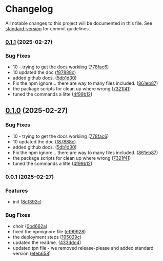 # Changelog

All notable changes to this project will be documented in this file. See [standard-version](https://github.com/conventional-changelog/standard-version) for commit guidelines.

### [0.1.1](https://github.com/psenger/async-context-id/compare/v0.0.1...v0.1.1) (2025-02-27)


### Bug Fixes

* 10 - trying to get the docs workiing ([778fac6](https://github.com/psenger/async-context-id/commit/778fac6d50f14c6ba1d6df2c00b936994886bfac))
* 10 updated the doc ([f87888c](https://github.com/psenger/async-context-id/commit/f87888c11deb4567e84ed96c2a2b0a4b74da1746))
* added github docs. ([5db1d30](https://github.com/psenger/async-context-id/commit/5db1d307f9f63d23e182400e941f77a1b5d0f2c9))
* Fix the npm ignore... there are way to many files included. ([861eb87](https://github.com/psenger/async-context-id/commit/861eb876165f8e5efe0486a97f50c092033c0d01))
* the package scripts for clean up where wrong ([7321f41](https://github.com/psenger/async-context-id/commit/7321f415ecba43a436f7cb57f276168129e712f2))
* tuned the commands a litte ([4f99b12](https://github.com/psenger/async-context-id/commit/4f99b1254486a37bcf6748a885c65645b0a0762f))

## [0.1.0](https://github.com/psenger/async-context-id/compare/v0.0.1...v0.1.0) (2025-02-27)


### Bug Fixes

* 10 - trying to get the docs workiing ([778fac6](https://github.com/psenger/async-context-id/commit/778fac6d50f14c6ba1d6df2c00b936994886bfac))
* 10 updated the doc ([f87888c](https://github.com/psenger/async-context-id/commit/f87888c11deb4567e84ed96c2a2b0a4b74da1746))
* added github docs. ([5db1d30](https://github.com/psenger/async-context-id/commit/5db1d307f9f63d23e182400e941f77a1b5d0f2c9))
* Fix the npm ignore... there are way to many files included. ([861eb87](https://github.com/psenger/async-context-id/commit/861eb876165f8e5efe0486a97f50c092033c0d01))
* the package scripts for clean up where wrong ([7321f41](https://github.com/psenger/async-context-id/commit/7321f415ecba43a436f7cb57f276168129e712f2))
* tuned the commands a litte ([4f99b12](https://github.com/psenger/async-context-id/commit/4f99b1254486a37bcf6748a885c65645b0a0762f))

### 0.0.1 (2025-02-27)


### Features

* init ([8cf392c](https://github.com/psenger/async-context-id/commit/8cf392c7d990aaf912039ddff3bc53b15bb927fc))


### Bug Fixes

* choir ([0bd662a](https://github.com/psenger/async-context-id/commit/0bd662ad90bad374ff381aa97a8cdae47db76d66))
* fixed the npmignore file ([ef99928](https://github.com/psenger/async-context-id/commit/ef99928df40469f307b9bb872182043b2588bf59))
* the deployment steps ([195029c](https://github.com/psenger/async-context-id/commit/195029cf750f7b9c4ddf63f05e283f703a7ac654))
* updated the readme. ([433ddc4](https://github.com/psenger/async-context-id/commit/433ddc4a82181340cdd0d2945b55463885bd288a))
* updated tpn file - we removed release-please and added standard version ([efeb658](https://github.com/psenger/async-context-id/commit/efeb658ec7d2edfc9fcaa597b66ac541a95bdb1b))
